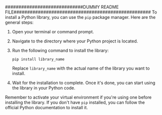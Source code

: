 #############################DUMMY README FILE###################################################
To install a Python library, you can use the `pip` package manager. Here are the general steps:

1. Open your terminal or command prompt.
2. Navigate to the directory where your Python project is located.
3. Run the following command to install the library:

    ```
    pip install library_name
    ```

    Replace `library_name` with the actual name of the library you want to install.

4. Wait for the installation to complete. Once it's done, you can start using the library in your Python code.

Remember to activate your virtual environment if you're using one before installing the library. If you don't have `pip` installed, you can follow the official Python documentation to install it.
